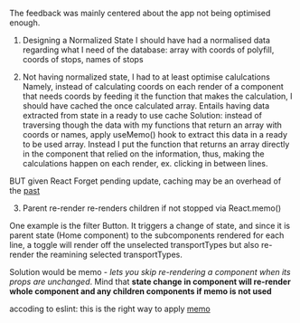 The feedback was mainly centered about the app not being optimised enough.

1. Designing a Normalized State
I should have had a normalised data regarding what I need of the database:
array with coords of polyfill, coords of stops, names of stops



2. Not having normalized state, I had to at least optimise calulcations
Namely, instead of calculating coords on each render of a component that needs coords by feeding it the function that makes the calculation, I should have cached the once calculated array.
Entails having data extracted from state in a ready to use cache
Solution: instead of traversing though the data with my functions that return an array with coords or names, apply useMemo() hook to extract this data in a ready to be used array. Instead I put the function that returns an array directly in the component that relied on the information, thus, making the calculations happen on each render, ex. clicking in between lines.

BUT given React Forget pending update, caching may be an overhead of the [past](https://medium.com/rewrite-tech/what-is-react-forget-00fdd742636c)

3. Parent re-render re-renders children if not stopped via React.memo()

One example is the filter Button. It triggers a change of state, and since it is parent state (Home component) to the subcomponents rendered for each line, a toggle will render off the unselected transportTypes but also re-render the reamining selected transportTypes.

Solution would be memo - *lets you skip re-rendering a component when its props are unchanged*. Mind that **state change in component will re-render whole component and any children components if memo is not used**

accoding to eslint: this is the right way to apply [memo](https://github.com/jsx-eslint/eslint-plugin-react/blob/master/docs/rules/display-name.md)


